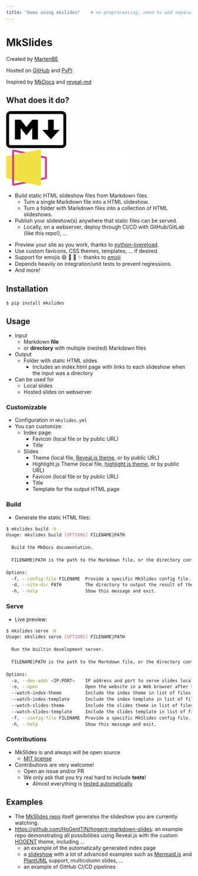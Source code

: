 ```yaml
---
title: "Demo using mkslides"	# no preprocessing, need to add separators manually
---
```


# MkSlides

Created by [MartenBE](https://github.com/MartenBE)

Hosted on [GitHub](https://github.com/MartenBE/mkslides) and [PyPI](https://pypi.org/project/mkslides/)

Inspired by [MkDocs](https://pypi.org/project/mkdocs/) and [reveal-md](https://github.com/webpro/reveal-md)



<!--h-->

## What does it do?

<img src="./img/markdown-logo.png" height="100px" style="margin-right: 50px;"/>
<img src="./img/reveal-js-logo.svg" height="100px"/>

-   Build static HTML slideshow files from Markdown files.
    -   Turn a single Markdown file into a HTML slideshow.
    -   Turn a folder with Markdown files into a collection of HTML slideshows.
-   Publish your slideshow(s) anywhere that static files can be served.
    -   Locally, on a webserver, deploy through CI/CD with GitHub/GitLab (like this repo!), ...

<!--v-->

-   Preview your site as you work, thanks to [python-livereload](https://pypi.org/project/livereload/).
-   Use custom favicons, CSS themes, templates, ... if desired.
-   Support for emojis :smile: :tada: :rocket: :sparkles: thanks to [emoji](https://github.com/carpedm20/emoji/)
-   Depends heavily on integration/unit tests to prevent regressions.
-   And more!



<!--h-->

## Installation

```console
$ pip install mkslides
```



<!--h-->

## Usage

-   Input
    -   Markdown **file**
    -   or **directory** with multiple (nested) Markdown files
-   Output
    -   Folder with static HTML slides
        -   Includes an index.html page with links to each slideshow when the input was a directory
-   Can be used for
    -   Local slides
    -   Hosted slides on webserver

<!--v-->

### Customizable

-   Configuration in `mkslides.yml`
-   You can customize:
    -   Index page:
        -   Favicon (local file or by public URL)
        -   Title
    -   Slides
        -   Theme (local file, [Reveal.js theme](https://revealjs.com/themes/), or by public URL)
        -   Highlight.js Theme (local file, [highlight.js theme](https://highlightjs.org/examples), or by public URL)
        -   Favicon (local file or by public URL)
        -   Title
        -   Template for the output HTML page

<!--v-->

### Build

-   Generate the static HTML files:

```bash
$ mkslides build -h
Usage: mkslides build [OPTIONS] FILENAME|PATH

  Build the MkDocs documentation.

  FILENAME|PATH is the path to the Markdown file, or the directory containing Markdown files.

Options:
  -f, --config-file FILENAME  Provide a specific MkSlides config file.
  -d, --site-dir PATH         The directory to output the result of the slides build.
  -h, --help                  Show this message and exit.
```

<!--v-->

### Serve

-   Live preview:

```bash
$ mkslides serve -h
Usage: mkslides serve [OPTIONS] FILENAME|PATH

  Run the builtin development server.

  FILENAME|PATH is the path to the Markdown file, or the directory containing Markdown files.

Options:
  -a, --dev-addr <IP:PORT>    IP address and port to serve slides locally.
  -o, --open                  Open the website in a Web browser after the initial build finishes.
  --watch-index-theme         Include the index theme in list of files to watch for live reloading.
  --watch-index-template      Include the index template in list of files to watch for live reloading.
  --watch-slides-theme        Include the slides theme in list of files to watch for live reloading.
  --watch-slides-template     Include the slides template in list of files to watch for live reloading.
  -f, --config-file FILENAME  Provide a specific MkSlides config file.
  -h, --help                  Show this message and exit.
```

<!--v-->

### Contributions

-   MkSlides is and always will be open source
    -   [MIT license](https://github.com/MartenBE/mkslides/blob/main/LICENSE)
-   Contributions are very welcome!
    -   Open an issue and/or PR
    -   We only ask that you try real hard to include **tests**!
        -   Almost everything is [tested automatically](https://github.com/MartenBE/mkslides/tree/main/tests)

<!--h-->

## Examples

-   The [MkSlides repo](https://github.com/MartenBE/mkslides/) itself generates the slideshow you are currently watching.
-   https://github.com/HoGentTIN/hogent-markdown-slides: an example repo demonstrating all possibilities using Reveal.js with the custom [HOGENT](https://hogent.be/) theme, including ...
    -   an example of the automatically generated index page
    -   a [slideshow](https://hogenttin.github.io/hogent-markdown-slides/) with a lot of advanced examples such as [Mermaid.js](https://mermaid.js.org/) and [PlantUML](https://plantuml.com/) support, multicolumn slides, ...
    -   an example of GitHub CI/CD pipelines

